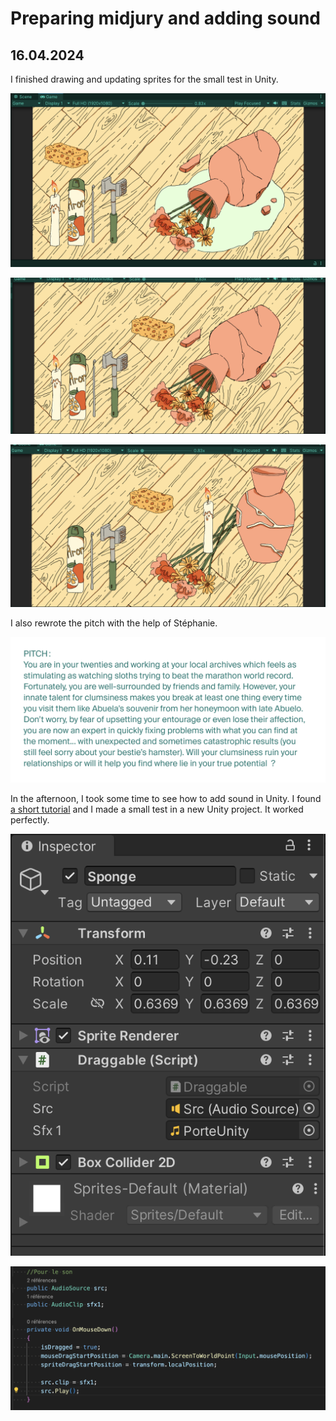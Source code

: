 # Preparing midjury and adding sound

## 16.04.2024

I finished drawing and updating sprites for the small test in Unity.

![](images/20240416/spriteUpdated1.png)

![](images/20240416/spriteUpdated2.png)

![](images/20240416/spriteUpdated3.png)

I also rewrote the pitch with the help of Stéphanie.

![](images/20240416/pitchUpdated.png)

In the afternoon, I took some time to see how to add sound in Unity. I found [a short tutorial](https://www.youtube.com/watch?v=mvaUho_a-q4) and I made a small test in a new Unity project. It worked perfectly.

![](images/20240416/soundComponents.png)

![](images/20240416/soundScript.png)
